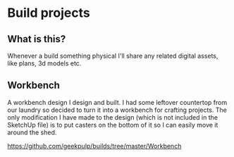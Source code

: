 # Build projects

## What is this?
Whenever a build something physical I'll share any related digital assets, like plans, 3d models etc.

## Workbench
A workbench design I design and built. I had some leftover countertop from our laundry so decided to turn it into a workbench for crafting projects.
The only modification I have made to the design (which is not included in the SketchUp file) is to put casters on the bottom of it so I can easily move it around the shed.

https://github.com/geekpulp/builds/tree/master/Workbench
